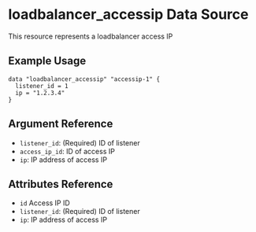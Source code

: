 # loadbalancer_accessip Data Source

This resource represents a loadbalancer access IP

## Example Usage

```hcl
data "loadbalancer_accessip" "accessip-1" {
  listener_id = 1
  ip = "1.2.3.4"
}
```

## Argument Reference

- `listener_id`: (Required) ID of listener
- `access_ip_id`: ID of access IP
- `ip`: IP address of access IP

## Attributes Reference

- `id` Access IP ID
- `listener_id`: (Required) ID of listener
- `ip`: IP address of access IP